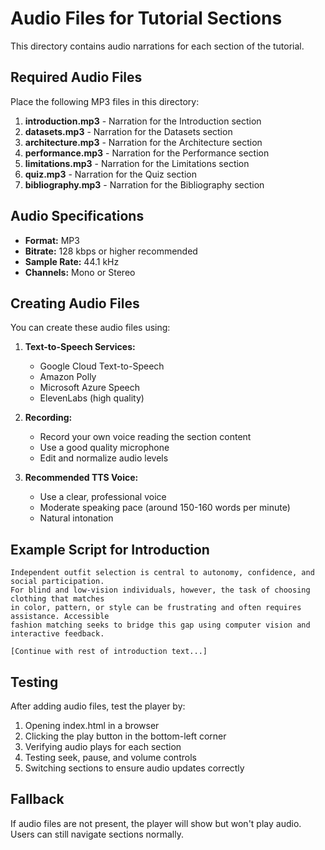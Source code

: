 # Audio Files for Tutorial Sections

This directory contains audio narrations for each section of the tutorial.

## Required Audio Files

Place the following MP3 files in this directory:

1. **introduction.mp3** - Narration for the Introduction section
2. **datasets.mp3** - Narration for the Datasets section
3. **architecture.mp3** - Narration for the Architecture section
4. **performance.mp3** - Narration for the Performance section
5. **limitations.mp3** - Narration for the Limitations section
6. **quiz.mp3** - Narration for the Quiz section
7. **bibliography.mp3** - Narration for the Bibliography section

## Audio Specifications

- **Format:** MP3
- **Bitrate:** 128 kbps or higher recommended
- **Sample Rate:** 44.1 kHz
- **Channels:** Mono or Stereo

## Creating Audio Files

You can create these audio files using:

1. **Text-to-Speech Services:**
   - Google Cloud Text-to-Speech
   - Amazon Polly
   - Microsoft Azure Speech
   - ElevenLabs (high quality)

2. **Recording:**
   - Record your own voice reading the section content
   - Use a good quality microphone
   - Edit and normalize audio levels

3. **Recommended TTS Voice:**
   - Use a clear, professional voice
   - Moderate speaking pace (around 150-160 words per minute)
   - Natural intonation

## Example Script for Introduction

```
Independent outfit selection is central to autonomy, confidence, and social participation. 
For blind and low-vision individuals, however, the task of choosing clothing that matches 
in color, pattern, or style can be frustrating and often requires assistance. Accessible 
fashion matching seeks to bridge this gap using computer vision and interactive feedback.

[Continue with rest of introduction text...]
```

## Testing

After adding audio files, test the player by:

1. Opening index.html in a browser
2. Clicking the play button in the bottom-left corner
3. Verifying audio plays for each section
4. Testing seek, pause, and volume controls
5. Switching sections to ensure audio updates correctly

## Fallback

If audio files are not present, the player will show but won't play audio. Users can still navigate sections normally.

